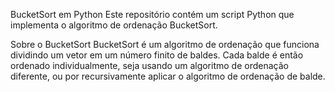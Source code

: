 BucketSort em Python
Este repositório contém um script Python que implementa o algoritmo de ordenação BucketSort.

Sobre o BucketSort
BucketSort é um algoritmo de ordenação que funciona dividindo um vetor em um número finito de baldes. Cada balde é então ordenado individualmente, seja usando um algoritmo de ordenação diferente, ou por recursivamente aplicar o algoritmo de ordenação de balde.
